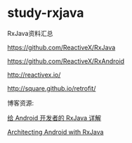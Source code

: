 # study-rxjava
RxJava资料汇总

https://github.com/ReactiveX/RxJava

https://github.com/ReactiveX/RxAndroid

http://reactivex.io/

http://square.github.io/retrofit/

博客资源:

<a href="http://gank.io/post/560e15be2dca930e00da1083">给 Android 开发者的 RxJava 详解</a>

<a href='http://www.jianshu.com/p/943ceaccfdff'>Architecting Android with RxJava</a>

